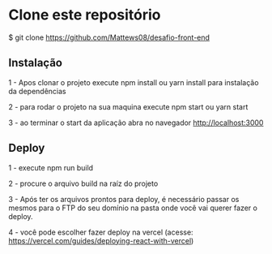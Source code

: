 
# Clone este repositório
$ git clone <https://github.com/Mattews08/desafio-front-end>

## Instalação
 1 - Apos clonar o projeto execute npm install ou yarn install para instalação da dependências

 2 - para rodar o projeto na sua maquina execute npm start ou yarn start

 3 - ao terminar o start da aplicação abra no navegador <http://localhost:3000>


 ## Deploy

 1 - execute npm run build 

 2 - procure o arquivo build na raíz do projeto

3 - Após ter os arquivos prontos para deploy, é necessário passar os mesmos para o FTP do seu domínio na pasta onde você vai querer fazer o deploy.

4 - você pode escolher fazer deploy na vercel (acesse: <https://vercel.com/guides/deploying-react-with-vercel>)